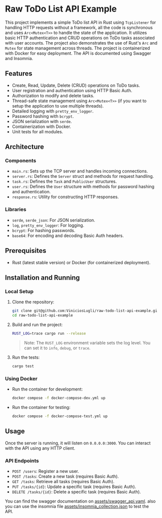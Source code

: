 # Raw ToDo List API Example

This project implements a simple ToDo list API in Rust using `TcpListener` for handling HTTP requests without a framework, all the code is synchronous and uses `Arc<Mutex<T>>` to handle the state of the application. It utilizes basic HTTP authentication and CRUD operations on ToDo tasks associated with user accounts. The project also demonstrates the use of Rust's `Arc` and `Mutex` for state management across threads. The project is containerized with Docker for easy deployment. The API is documented using Swagger and Insomnia.

## Features

-   Create, Read, Update, Delete (CRUD) operations on ToDo tasks.
-   User registration and authentication using HTTP Basic Auth.
-   Authorization to modify and delete tasks.
-   Thread-safe state management using `Arc<Mutex<T>>` (if you want to setup the application to use multiple threads).
-   Detailed logging with `pretty_env_logger`.
-   Password hashing with `bcrypt`.
-   JSON serialization with `serde`.
-   Containerization with Docker.
-   Unit tests for all modules.

## Architecture

### Components

-   `main.rs`: Sets up the TCP server and handles incoming connections.
-   `server.rs`: Defines the `Server` struct and methods for request handling.
-   `task.rs`: Defines the `Task` and `PublicUser` structures.
-   `user.rs`: Defines the `User` structure with methods for password hashing and authentication.
-   `response.rs`: Utility for constructing HTTP responses.

### Libraries

-   `serde`, `serde_json`: For JSON serialization.
-   `log`, `pretty_env_logger`: For logging.
-   `bcrypt`: For hashing passwords.
-   `base64`: For encoding and decoding Basic Auth headers.

## Prerequisites

-   Rust (latest stable version) or Docker (for containerized deployment).

## Installation and Running

### Local Setup

1. Clone the repository:

    ```sh
    git clone git@github.com:ViniciosLugli/raw-todo-list-api-example.git
    cd raw-todo-list-api-example
    ```

2. Build and run the project:

    ```sh
    RUST_LOG=trace cargo run --release
    ```

    > Note: The `RUST_LOG` environment variable sets the log level. You can set it to `info`, `debug`, or `trace`.

3. Run the tests:
    ```sh
    cargo test
    ```

### Using Docker

-   Run the container for development:

    ```sh
    docker compose -f docker-compose-dev.yml up
    ```

-   Run the container for testing:
    ```sh
    docker compose -f docker-compose-test.yml up
    ```

## Usage

Once the server is running, it will listen on `0.0.0.0:3000`. You can interact with the API using any HTTP client.

### API Endpoints

-   `POST /users`: Register a new user.
-   `POST /tasks`: Create a new task (requires Basic Auth).
-   `GET /tasks`: Retrieve all tasks (requires Basic Auth).
-   `PUT /tasks/{id}`: Update a specific task (requires Basic Auth).
-   `DELETE /tasks/{id}`: Delete a specific task (requires Basic Auth).

You can find the swagger documentation on [assets/swagger_api.yaml](assets/swagger_api.yaml). also you can use the insomnia file [assets/insomnia_collection.json](assets/insomnia_collection.json) to test the API.
